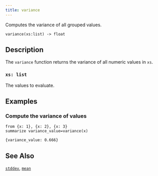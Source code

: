 ```yaml
---
title: variance
---
```


Computes the variance of all grouped values.

```tql
variance(xs:list) -> float
```

## Description

The `variance` function returns the variance of all numeric values in `xs`.

### `xs: list`

The values to evaluate.

## Examples

### Compute the variance of values

```tql
from {x: 1}, {x: 2}, {x: 3}
summarize variance_value=variance(x)
```

```tql
{variance_value: 0.666}
```

## See Also

[`stddev`](/reference/functions/stddev),
[`mean`](/reference/functions/mean)
